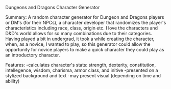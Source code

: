 Dungeons and Dragons Character Generator

Summary:
A random character generator for Dungeon and Dragons players or DM's (for their NPCs), a character developer that randomizes the player's 
characteristics including race, class, origin etc. I love the characters and D&D's world allows for so many combinations due to their
categories. Having played a bit in undergrad, it took a while creating the character, when, as a novice, I wanted to play, so this generator
could allow the opportunity for novice players to make a quick character they could play as an introductory character.



Features:
-calculates character's stats: strength, dexterity, constitution, intellegence, wisdom, charisma, armor class, and initive
-presented on a stylized  background and text
-may present visual (depending on time and ability)
